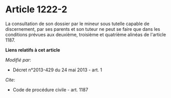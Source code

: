 # Article 1222-2

La consultation de son dossier par le mineur sous tutelle capable de discernement, par    ses parents et son tuteur ne peut
se faire que dans les conditions prévues aux deuxième, troisième et quatrième alinéas de l'article 1187.

**Liens relatifs à cet article**

_Modifié par_:

  - Décret n°2013-429 du 24 mai 2013 - art. 1

_Cite_:

  - Code de procédure civile - art. 1187
